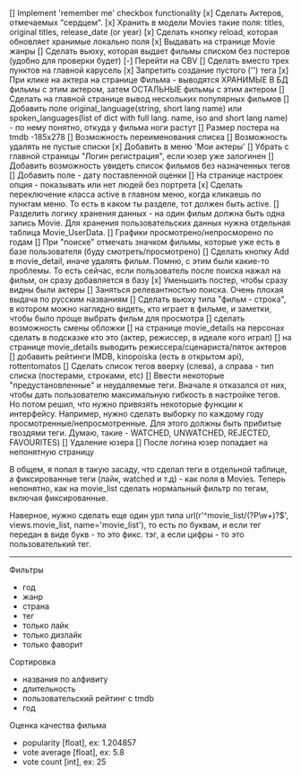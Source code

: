 [] Implement 'remember me' checkbox functionality 
[x] Сделать Актеров, отмечаемых "сердцем".
[x] Хранить в модели Movies такие поля: titles, original titles, release_date (or year)
[x] Сделать кнопку reload, которая обновляет хранимые локально поля
[x] Выдавать на странице Movie жанры
[] Сделать вьюху, которая выдает фильмы списком без постеров (удобно для проверки будет)
[-] Перейти на CBV
[] Сделать вместо трех пунктов на главной карусель
[x] Запретить создание пустого ('') тега
[x] При клике на актера на странице Фильма - выводятся ХРАНИМЫЕ В БД фильмы с этим актером, затем ОСТАЛЬНЫЕ фильмы с этим актером
[] Сделать на главной странице вывод нескольких популярных фильмов
[] Добавить поле original_language(string, short lang name) или spoken_languages(list of dict with full lang. name, iso and short lang name) - по нему понятно, откуда у фильма ноги растут
[] Размер постера на tmdb -185x278 
[] Возможность переименования списка
[] Возможность удалять не пустые списки
[x] Добавить в меню 'Мои актеры'
[] Убрать с главной страницы "Логин регистрация", если юзер уже залогинен
[] Добавить возможность увидеть список фильмов без назначенных тегов
[] Добавить поле - дату поставленной оценки
[] На странице настроек опция - показывать или нет людей без портрета
[x] Сделать переключение класса active в главном меню, когда кликаешь по пунктам меню. То есть в каком ты разделе, тот должен быть active.
[] Разделить логику хранения данных - на один фильм должна быть одна запись Movie. Для хранения пользовательских данных нужна отдельная таблица Movie_UserData.
[] Графики просмотрено/непросморено по годам
[] При "поиске" отмечать значком фильмы, которые уже есть в базе пользователя (буду смотреть/просмотрено)
[] Сделать кнопку Add в movie_detail, иначе удалять фильм. Помню, с этим были какие-то проблемы. То есть сейчас, если пользователь после поиска нажал на фильм, он сразу добавляется в базу
[x] Уменьшить постер, чтобы сразу видны были актеры
[] Заняться релевантностью поиска. Очень плохая выдача по русским названиям
[] Сделать вьюху типа "фильм - строка", в котором можно наглядно видеть, кто играет в фильме, и заметки, чтобы было проще выбрать фильм для просмотра
[] сделать возможность смены обложки
[] на странице movie_details на персонах сделать в подсказке кто это (актер, режиссер, в идеале кого играл)
[] на странице movie_details выводить режиссера/сценариста/пяток актеров
[] добавить рейтинги IMDB, kinopoiska (есть в открытом api), rottentomatos
[] Сделать список тегов вверху (слева), а справа - тип списка (постерами, строками, etc)
[] Ввести некоторые "предустановленные" и неудаляемые теги. Вначале я отказался от них, чтобы дать пользователю максимальную
   гибкость в настройке тегов. Но потом решил, что нужно привязять некоторые функции к интерфейсу. Например, нужно сделать выборку по каждому году
   просмотренные/непросмотренные. Для этого должны быть прибитые гвоздями теги. Думаю, такие - WATCHED, UNWATCHED, REJECTED, FAVOURITES)
[] Удаление юзера
[] После логина юзер попадает на непонятную страницу


В общем, я попал в такую засаду, что сделал теги в отдельной таблице, а
фиксированные теги (лайк, watched и т.д) - как поля в Movies. Теперь 
непонятно, как на movie_list сделать нормальный фильтр по тегам, включая
фиксированные.

Наверное, нужно сделать еще один урл типа
    url(r'^movie_list/(?P<tag>\w+)?$', views.movie_list, name='movie_list'),
то есть по буквам, и если тег передан в виде букв - то это фикс. тэг, а 
если цифры - то это пользователький тег.

-----------
Фильтры
- год
- жанр
- страна
- тег
- только лайк
- только дизлайк
- только фаворит

Сортировка
- названия по алфивиту
- длительность
- пользовательский рейтинг с tmdb
- год

Оценка качества фильма
- popularity [float], ex: 1.204857
- vote average [float], ex: 5.8
- vote count [int], ex: 25

